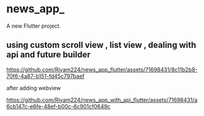 # news_app_

A new Flutter project.

## using custom scroll view , list view , dealing with api and future builder 

https://github.com/Riyam224/news_app_flutter/assets/71698431/8c11b2b8-70f6-4a87-b151-fd45c797baef



after adding webview 


https://github.com/Riyam224/news_app_with_api_flutter/assets/71698431/a6cb147c-e6fe-48ef-b00c-6c901cf0649c
